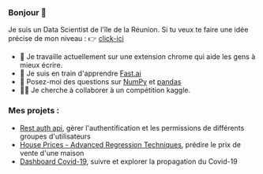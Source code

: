 ### Bonjour 👋
Je suis un Data Scientist de l'île de la Réunion. Si tu veux te faire une idée précise de mon niveau : 👉 [click-ici](https://github.com/axelearning/my-learning-path)
- 🔭 Je travaille actuellement sur une extension chrome qui aide les gens à mieux écrire.
- 🌱 Je suis en train d'apprendre [Fast.ai](https://course.fast.ai/#How-do-I-get-started?)
- 💬 Posez-moi des questions sur [NumPy](https://numpy.org/) et [pandas](https://pandas.pydata.org/)
- 👨‍💻 Je cherche à collaborer à un compétition kaggle.

### Mes projets :
- [Rest auth api](https://github.com/axelearning/REST-authentication-API), gèrer l'authentification et les permissions de différents groupes d'utilisateurs 
- [House Prices - Advanced Regression Techniques](), prédire le prix de vente d'une maison
- [Dashboard Covid-19](), suivre et explorer la propagation du Covid-19 
<!-- 
### Hi there 👋
I am a data scientist from Reunion Island 

- 🔭 I am currently working on a chrome extension that helps people write better  
- 🌱 I’m learning [Fast.ai](https://course.fast.ai/#How-do-I-get-started?)
- 💬 Ask me about [NumPy](https://numpy.org/) and [pandas](https://pandas.pydata.org/)
- 🧑‍💻 I’m looking to collaborate on a kaggle competition  -->


